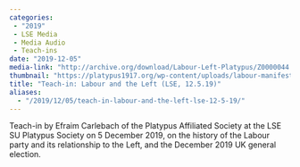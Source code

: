 ```yaml
---
categories:
 - "2019"
 - LSE Media
 - Media Audio
 - Teach-ins
date: "2019-12-05"
media-link: "http://archive.org/download/Labour-Left-Platypus/Z0000044.mp3"
thumbnail: "https://platypus1917.org/wp-content/uploads/labour-manifesto-launch.jpg"
title: "Teach-in: Labour and the Left (LSE, 12.5.19)"
aliases:
  - "/2019/12/05/teach-in-labour-and-the-left-lse-12-5-19/"
---
```


Teach-in by Efraim Carlebach of the Platypus Affiliated Society at the LSE SU Platypus Society on 5 December 2019, on the history of the Labour party and its relationship to the Left, and the December 2019 UK general election.
